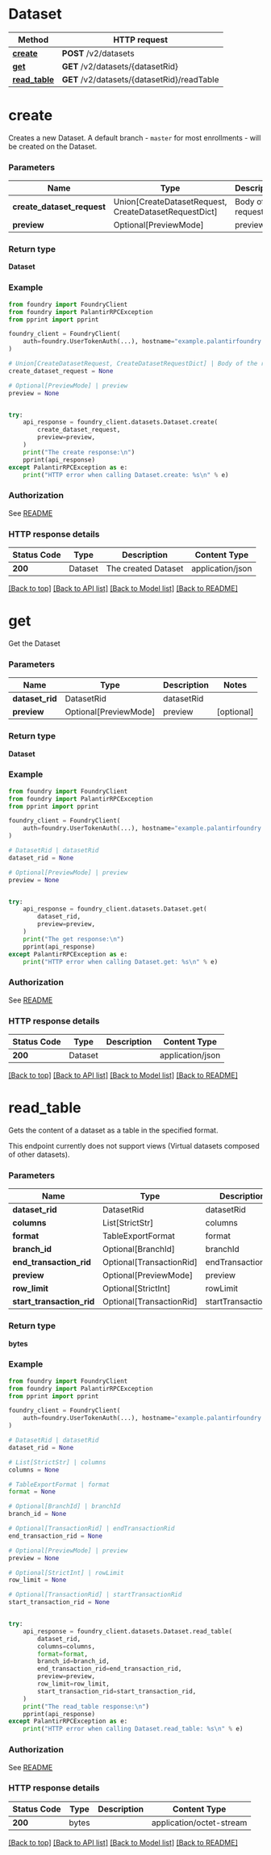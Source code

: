 # Dataset

Method | HTTP request |
------------- | ------------- |
[**create**](#create) | **POST** /v2/datasets |
[**get**](#get) | **GET** /v2/datasets/{datasetRid} |
[**read_table**](#read_table) | **GET** /v2/datasets/{datasetRid}/readTable |

# **create**
Creates a new Dataset. A default branch - `master` for most enrollments - will be created on the Dataset.


### Parameters

Name | Type | Description  | Notes |
------------- | ------------- | ------------- | ------------- |
**create_dataset_request** | Union[CreateDatasetRequest, CreateDatasetRequestDict] | Body of the request |  |
**preview** | Optional[PreviewMode] | preview | [optional] |

### Return type
**Dataset**

### Example

```python
from foundry import FoundryClient
from foundry import PalantirRPCException
from pprint import pprint

foundry_client = FoundryClient(
    auth=foundry.UserTokenAuth(...), hostname="example.palantirfoundry.com"
)

# Union[CreateDatasetRequest, CreateDatasetRequestDict] | Body of the request
create_dataset_request = None

# Optional[PreviewMode] | preview
preview = None


try:
    api_response = foundry_client.datasets.Dataset.create(
        create_dataset_request,
        preview=preview,
    )
    print("The create response:\n")
    pprint(api_response)
except PalantirRPCException as e:
    print("HTTP error when calling Dataset.create: %s\n" % e)

```



### Authorization

See [README](../README.md#authorization)

### HTTP response details
| Status Code | Type        | Description | Content Type |
|-------------|-------------|-------------|------------------|
**200** | Dataset  | The created Dataset | application/json |

[[Back to top]](#) [[Back to API list]](../../../README.md#documentation-for-api-endpoints) [[Back to Model list]](../../../README.md#documentation-for-models) [[Back to README]](../../../README.md)

# **get**
Get the Dataset

### Parameters

Name | Type | Description  | Notes |
------------- | ------------- | ------------- | ------------- |
**dataset_rid** | DatasetRid | datasetRid |  |
**preview** | Optional[PreviewMode] | preview | [optional] |

### Return type
**Dataset**

### Example

```python
from foundry import FoundryClient
from foundry import PalantirRPCException
from pprint import pprint

foundry_client = FoundryClient(
    auth=foundry.UserTokenAuth(...), hostname="example.palantirfoundry.com"
)

# DatasetRid | datasetRid
dataset_rid = None

# Optional[PreviewMode] | preview
preview = None


try:
    api_response = foundry_client.datasets.Dataset.get(
        dataset_rid,
        preview=preview,
    )
    print("The get response:\n")
    pprint(api_response)
except PalantirRPCException as e:
    print("HTTP error when calling Dataset.get: %s\n" % e)

```



### Authorization

See [README](../README.md#authorization)

### HTTP response details
| Status Code | Type        | Description | Content Type |
|-------------|-------------|-------------|------------------|
**200** | Dataset  |  | application/json |

[[Back to top]](#) [[Back to API list]](../../../README.md#documentation-for-api-endpoints) [[Back to Model list]](../../../README.md#documentation-for-models) [[Back to README]](../../../README.md)

# **read_table**
Gets the content of a dataset as a table in the specified format.

This endpoint currently does not support views (Virtual datasets composed of other datasets).


### Parameters

Name | Type | Description  | Notes |
------------- | ------------- | ------------- | ------------- |
**dataset_rid** | DatasetRid | datasetRid |  |
**columns** | List[StrictStr] | columns |  |
**format** | TableExportFormat | format |  |
**branch_id** | Optional[BranchId] | branchId | [optional] |
**end_transaction_rid** | Optional[TransactionRid] | endTransactionRid | [optional] |
**preview** | Optional[PreviewMode] | preview | [optional] |
**row_limit** | Optional[StrictInt] | rowLimit | [optional] |
**start_transaction_rid** | Optional[TransactionRid] | startTransactionRid | [optional] |

### Return type
**bytes**

### Example

```python
from foundry import FoundryClient
from foundry import PalantirRPCException
from pprint import pprint

foundry_client = FoundryClient(
    auth=foundry.UserTokenAuth(...), hostname="example.palantirfoundry.com"
)

# DatasetRid | datasetRid
dataset_rid = None

# List[StrictStr] | columns
columns = None

# TableExportFormat | format
format = None

# Optional[BranchId] | branchId
branch_id = None

# Optional[TransactionRid] | endTransactionRid
end_transaction_rid = None

# Optional[PreviewMode] | preview
preview = None

# Optional[StrictInt] | rowLimit
row_limit = None

# Optional[TransactionRid] | startTransactionRid
start_transaction_rid = None


try:
    api_response = foundry_client.datasets.Dataset.read_table(
        dataset_rid,
        columns=columns,
        format=format,
        branch_id=branch_id,
        end_transaction_rid=end_transaction_rid,
        preview=preview,
        row_limit=row_limit,
        start_transaction_rid=start_transaction_rid,
    )
    print("The read_table response:\n")
    pprint(api_response)
except PalantirRPCException as e:
    print("HTTP error when calling Dataset.read_table: %s\n" % e)

```



### Authorization

See [README](../README.md#authorization)

### HTTP response details
| Status Code | Type        | Description | Content Type |
|-------------|-------------|-------------|------------------|
**200** | bytes  |  | application/octet-stream |

[[Back to top]](#) [[Back to API list]](../../../README.md#documentation-for-api-endpoints) [[Back to Model list]](../../../README.md#documentation-for-models) [[Back to README]](../../../README.md)

